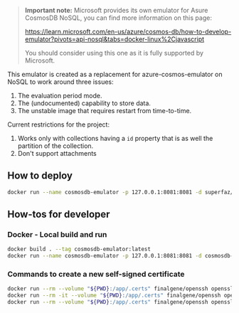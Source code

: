 > **Important note:**
> Microsoft provides its own emulator for Asure CosmosDB NoSQL, you can find more information on this page:
>
> https://learn.microsoft.com/en-us/azure/cosmos-db/how-to-develop-emulator?pivots=api-nosql&tabs=docker-linux%2Cjavascript
>
> You should consider using this one as it is fully supported by Microsoft.

This emulator is created as a replacement for azure-cosmos-emulator on NoSQL to work around three issues:

1. The evaluation period mode.
2. The (undocumented) capability to store data.
3. The unstable image that requires restart from time-to-time.

Current restrictions for the project:

1. Works only with collections having a `id` property that is as well the partition of the collection.
2. Don't support attachments

## How to deploy

```bash
docker run --name cosmosdb-emulator -p 127.0.0.1:8081:8081 -d superfaz/cosmosdb-emulator:latest
```

## How-tos for developer

### Docker - Local build and run

```bash
docker build . --tag cosmosdb-emulator:latest
docker run --name cosmosdb-emulator -p 127.0.0.1:8081:8081 -d cosmosdb-emulator:latest
```

### Commands to create a new self-signed certificate

```bash
docker run --rm --volume "${PWD}:/app/.certs" finalgene/openssh openssl genrsa -out key.pem
docker run --rm -it --volume "${PWD}:/app/.certs" finalgene/openssh openssl req -new -key key.pem -out csr.pem
docker run --rm --volume "${PWD}:/app/.certs" finalgene/openssh openssl x509 -req -days 9999 -in csr.pem -signkey key.pem -out cert.pem
```
